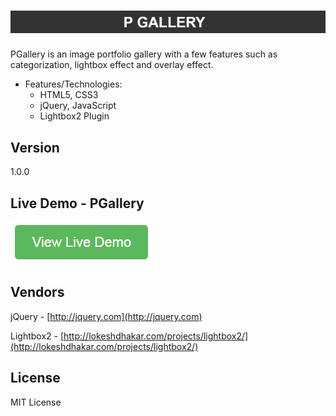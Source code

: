 # ![alt tag](https://github.com/Jyotsna-Singh/PGallery/blob/master/img/logo.PNG)

PGallery is an image portfolio gallery with a few features such as categorization, lightbox effect and overlay effect.

* Features/Technologies: 
  * HTML5, CSS3 
  * jQuery, JavaScript
  * Lightbox2 Plugin


## Version
1.0.0

## Live Demo - PGallery
 [![alt tag](https://github.com/Jyotsna-Singh/SearchVidz-YoutubeAPI/blob/master/img/green-button.PNG)](http://jyotsnasingh.com/projects/JavaScript/PGallery/)


## Vendors
jQuery - [http://jquery.com](http://jquery.com)  

Lightbox2 - [http://lokeshdhakar.com/projects/lightbox2/](http://lokeshdhakar.com/projects/lightbox2/)  


## License
MIT License
